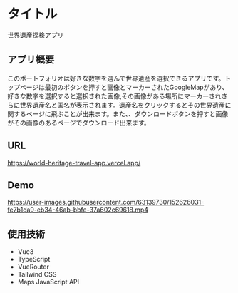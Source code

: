 # タイトル
世界遺産探検アプリ
## アプリ概要
このポートフォリオは好きな数字を選んで世界遺産を選択できるアプリです。トップページは最初のボタンを押すと画像とマーカーされたGoogleMapがあり、好きな数字を選択すると選択された画像,その画像がある場所にマーカーされさらに世界遺産名と国名が表示されます。遺産名をクリックするとその世界遺産に関するページに飛ぶことが出来ます。また、、ダウンロードボタンを押すと画像がその画像のあるページでダウンロード出来ます。
## URL
https://world-heritage-travel-app.vercel.app/
## Demo
https://user-images.githubusercontent.com/63139730/152626031-fe7b1da9-eb34-46ab-bbfe-37a602c69618.mp4
## 使用技術
 * Vue3
 * TypeScript
 * VueRouter
 * Tailwind CSS
 * Maps JavaScript API 
